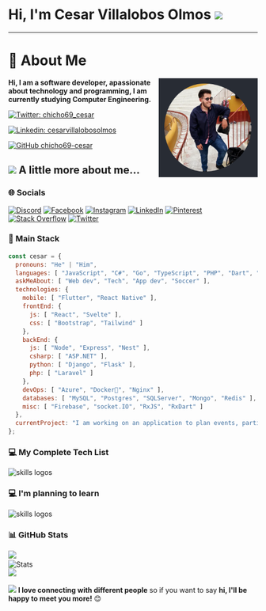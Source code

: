<h1>Hi, I'm Cesar Villalobos Olmos <img src="https://media.giphy.com/media/mGcNjsfWAjY5AEZNw6/giphy.gif" width="50"/></h1>

***

# 💫 About Me

<img align='right' src="https://raw.githubusercontent.com/chicho69-cesar/chicho69-cesar/main/me.png" width="200" height="200">

**<p>Hi, I am a software developer, apassionate about technology and programming, I am currently studying Computer Engineering.</p>**

[![Twitter: chicho69_cesar](https://img.shields.io/twitter/follow/chicho69_cesar?style=social)](https://twitter.com/chicho69_cesar)
<br/>

[![Linkedin: cesarvillalobosolmos](https://img.shields.io/badge/-cesarvillalobosolmos-blue?style=flat-square&logo=Linkedin&logoColor=white&link=https://www.linkedin.com/in/cesarvillalobosolmos/)](https://www.linkedin.com/in/cesarvillalobosolmos/)
<br/>

[![GitHub chicho69-cesar](https://img.shields.io/github/followers/chicho69-cesar?label=follow&style=social)](https://github.com/chicho69-cesar)
<br/>

## <img src="https://media.giphy.com/media/VgCDAzcKvsR6OM0uWg/giphy.gif" width="50"> A little more about me...  

### 🌐 Socials

[![Discord](https://img.shields.io/badge/Discord-%237289DA.svg?logo=discord&logoColor=white)](https://discord.gg/Chicho#1218) [![Facebook](https://img.shields.io/badge/Facebook-%231877F2.svg?logo=Facebook&logoColor=white)](https://facebook.com/100010073019030) [![Instagram](https://img.shields.io/badge/Instagram-%23E4405F.svg?logo=Instagram&logoColor=white)](https://instagram.com/chicho69.cesar) [![LinkedIn](https://img.shields.io/badge/LinkedIn-%230077B5.svg?logo=linkedin&logoColor=white)](https://linkedin.com/in/cesarvillalobosolmos) [![Pinterest](https://img.shields.io/badge/Pinterest-%23E60023.svg?logo=Pinterest&logoColor=white)](https://pinterest.com/cesarvillalobosolmos) [![Stack Overflow](https://img.shields.io/badge/-Stackoverflow-FE7A16?logo=stack-overflow&logoColor=white)](https://stackoverflow.com/users/20986285) [![Twitter](https://img.shields.io/badge/Twitter-%231DA1F2.svg?logo=Twitter&logoColor=white)](https://twitter.com/chicho69_cesar)

### 🤍 Main Stack

```javascript
const cesar = {
  pronouns: "He" | "Him",
  languages: [ "JavaScript", "C#", "Go", "TypeScript", "PHP", "Dart", "Java", "Python" ],
  askMeAbout: [ "Web dev", "Tech", "App dev", "Soccer" ],
  technologies: {
    mobile: [ "Flutter", "React Native" ],
    frontEnd: {
      js: [ "React", "Svelte" ],
      css: [ "Bootstrap", "Tailwind" ]
    },
    backEnd: {
      js: [ "Node", "Express", "Nest" ],
      csharp: [ "ASP.NET" ],
      python: [ "Django", "Flask" ],
      php: [ "Laravel" ]
    },
    devOps: [ "Azure", "Docker🐳", "Nginx" ],
    databases: [ "MySQL", "Postgres", "SQLServer", "Mongo", "Redis" ],
    misc: [ "Firebase", "socket.IO", "RxJS", "RxDart" ]
  },
  currentProject: "I am working on an application to plan events, parties, meetings, etc."
};
```

### 💻 My Complete Tech List

<img src="https://skillicons.dev/icons?i=javascript,ts,cs,go,php,dart,java,py,html,css,react,svelte,next,remix,redux,nodejs,express,nest,vite,apollo,graphql,astro,rxjs,prisma,jest,dotnet,laravel,flutter,django,fastapi,bootstrap,tailwind,sass,md,firebase,supabase,docker,figma,git,github,githubactions,kubernetes,linux,nginx,postman,mysql,postgres,mongodb,redis,sqlite" alt="skills logos" /> <br>

### 💻 I'm planning to learn

<img src="https://skillicons.dev/icons?i=angular,deno,flask,gatsby,vue,nuxt,solidjs,rust,tauri,spring," alt="skills logos" /> <br>

### 📊 GitHub Stats

![](https://github-readme-stats.vercel.app/api?username=chicho69-cesar&theme=ayu-mirage&hide_border=false&include_all_commits=false&count_private=true)<br/> 
![Stats](https://github-readme-streak-stats.herokuapp.com/?user=chicho69-cesar&theme=ayu-mirage&hide_border=false)<br/>
![](https://github-readme-stats.vercel.app/api/top-langs/?username=chicho69-cesar&theme=ayu-mirage&hide_border=false&include_all_commits=false&langs_count=10&card_width=500&count_private=true&layout=compact) 

<img src="https://media.giphy.com/media/LnQjpWaON8nhr21vNW/giphy.gif" width="60"> <b>I love connecting with different people</b> so if you want to say <b>hi, I'll be happy to meet you more!</b> 😊

<!-- Proudly created with GPRM ( https://gprm.itsvg.in ) -->
